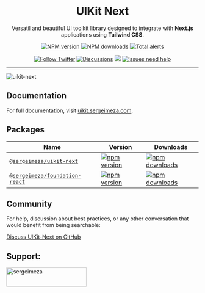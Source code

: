 <h1 align="center">
  UIKit Next
</h1>

<p align="center">
  Versatil and beautiful UI toolkit library designed to integrate with <strong>Next.js</strong> applications using <strong>Tailwind CSS</strong>.
</p>

<div align="center">

 [![NPM version][npm-image]][npm-url] [![NPM downloads][download-image]][download-url] [![Total alerts][lgtm-image]][lgtm-url]

  [![Follow Twitter][twitter-image]][twitter-url] [![Discussions][discussions-image]][discussions-url] [![][issues-helper-image]][issues-helper-url] [![Issues need help][help-wanted-image]][help-wanted-url]

[npm-image]: http://img.shields.io/npm/v/@sergeimeza/uikit-next.svg?style=flat-square
[npm-url]: http://npmjs.org/package/@sergeimeza/uikit-next
[download-image]: https://img.shields.io/npm/dm/@sergeimeza/uikit-next.svg?style=flat-square
[download-url]: https://npmjs.org/package/@sergeimeza/uikit-next
[lgtm-image]: https://flat.badgen.net/lgtm/alerts/g/SergeiMeza/uikit-next
[lgtm-url]: https://lgtm.com/projects/g/SergeiMeza/uikit-next/alerts/
[help-wanted-image]: https://flat.badgen.net/github/label-issues/sergeimeza/uikit-next/help%20wanted/open
[help-wanted-url]: https://github.com/sergeimeza/uikit-next/issues?q=is%3Aopen+is%3Aissue+label%3A%22help+wanted%22
[twitter-image]: https://img.shields.io/twitter/follow/Sergi_Meza.svg?label=SergeiMeza&style=social
[twitter-url]: https://twitter.com/Sergi_Meza
[discussions-image]: https://img.shields.io/badge/discussions-on%20github-blue?style=flat-square
[discussions-url]: https://github.com/sergeimeza/uikit-next/discussions
[issues-helper-image]: https://img.shields.io/badge/using-issues--helper-orange?style=flat-square
[issues-helper-url]: https://github.com/actions-cool/issues-helper
</div>

---

![uikit-next](https://user-images.githubusercontent.com/15046717/147818220-52947eab-2cc3-43aa-9fa9-7ffa3e6d071c.png)

## Documentation

For full documentation, visit [uikit.sergeimeza.com](https://uikit.sergeimeza.com).

## Packages

| Name                                                                             | Version                                                                                                                                     | Downloads                                                                                                                                      |
| -------------------------------------------------------------------------------- | ------------------------------------------------------------------------------------------------------------------------------------------- | ---------------------------------------------------------------------------------------------------------------------------------------------- |
| [`@sergeimeza/uikit-next`](https://github.com/SergeiMeza/uikit-next)             | [![npm version](https://img.shields.io/npm/v/@sergeimeza/uikit-next.svg)](https://www.npmjs.com/package/@sergeimeza/uikit-next)             | [![npm downloads](https://img.shields.io/npm/dt/@sergeimeza/uikit-next.svg)](https://www.npmjs.com/package/@sergeimeza/uikit-next)             |
| [`@sergeimeza/foundation-react`](https://github.com/SergeiMeza/foundation-react) | [![npm version](https://img.shields.io/npm/v/@sergeimeza/foundation-react.svg)](https://www.npmjs.com/package/@sergeimeza/foundation-react) | [![npm downloads](https://img.shields.io/npm/dt/@sergeimeza/foundation-react.svg)](https://www.npmjs.com/package/@sergeimeza/foundation-react) |

## Community

For help, discussion about best practices, or any other conversation that would benefit from being searchable:

[Discuss UIKit-Next on GitHub](https://github.com/SergeiMeza/uikit-next/discussions)

## Support:

<p><a href="https://www.buymeacoffee.com/sergeimeza"> <img align="left" src="https://cdn.buymeacoffee.com/buttons/v2/default-yellow.png" height="50" width="210" alt="sergeimeza" /></a></p><br><br>
